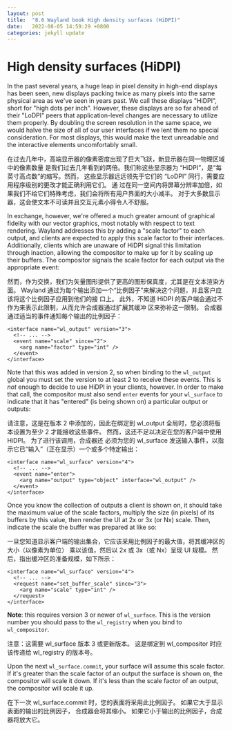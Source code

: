 ```yaml
---
layout: post
title:  "8.6 Wayland book High density surfaces (HiDPI)"
date:   2022-08-05 14:59:29 +0800
categories: jekyll update
---
```

# High density surfaces (HiDPI)

In the past several years, a huge leap in pixel density in high-end displays has
been seen, new displays packing twice as many pixels into the same physical area
as we've seen in years past. We call these displays "HiDPI", short for "high
dots per inch". However, these displays are so far ahead of their "LoDPI" peers
that application-level changes are necessary to utilize them properly. By
doubling the screen resolution in the same space, we would halve the size of all
of our user interfaces if we lent them no special consideration. For most
displays, this would make the text unreadable and the interactive elements
uncomfortably small.

在过去几年中，高端显示器的像素密度出现了巨大飞跃，新显示器在同一物理区域中的像素数量
是我们过去几年看到的两倍。我们称这些显示器为 “HiDPI”，是“每英寸高点数”的缩写。然而，
这些显示器远远领先于它们的 “LoDPI” 同行，需要应用程序级别的更改才能正确利用它们。 通
过在同一空间内将屏幕分辨率加倍，如果我们不给它们特殊考虑，我们会将所有用户界面的大小减半。
对于大多数显示器，这会使文本不可读并且交互元素小得令人不舒服。

In exchange, however, we're offered a much greater amount of graphical fidelity
with our vector graphics, most notably with respect to text rendering. Wayland
addresses this by adding a "scale factor" to each output, and clients are
expected to apply this scale factor to their interfaces. Additionally, clients
which are unaware of HiDPI signal this limitation through inaction, allowing the
compositor to make up for it by scaling up their buffers. The compositor signals
the scale factor for each output via the appropriate event:

然而，作为交换，我们为矢量图形提供了更高的图形保真度，尤其是在文本渲染方面。 Wayland
通过为每个输出添加一个“比例因子”来解决这个问题，并且客户应该将这个比例因子应用到他们的接
口上。 此外，不知道 HiDPI 的客户端会通过不作为来表示此限制，从而允许合成器通过扩展其缓冲
区来弥补这一限制。 合成器通过适当的事件通知每个输出的比例因子：

```
<interface name="wl_output" version="3">
  <!-- ... -->
  <event name="scale" since="2">
    <arg name="factor" type="int" />
  </event>
</interface>
```

Note that this was added in version 2, so when binding to the `wl_output` global
you must set the version to at least 2 to receive these events. This is *not*
enough to decide to use HiDPI in your clients, however. In order to make that
call, the compositor must also send `enter` events for your `wl_surface` to
indicate that it has "entered" (is being shown on) a particular output or
outputs:

请注意，这是在版本 2 中添加的，因此在绑定到 wl_output 全局时，您必须将版本设置为至少 2
才能接收这些事件。 然而，这还不足以决定在您的客户端中使用 HiDPI。 为了进行该调用，合成器还
必须为您的 wl_surface 发送输入事件，以指示它已“输入”（正在显示）一个或多个特定输出：

```
<interface name="wl_surface" version="4">
  <!-- ... -->
  <event name="enter">
    <arg name="output" type="object" interface="wl_output" />
  </event>
</interface>
```

Once you know the collection of outputs a client is shown on, it should take the
maximum value of the scale factors, multiply the size (in pixels) of its buffers
by this value, then render the UI at 2x or 3x (or Nx) scale. Then, indicate the
scale the buffer was prepared at like so:

一旦您知道显示客户端的输出集合，它应该采用比例因子的最大值，将其缓冲区的大小（以像素为单位）
乘以该值，然后以 2x 或 3x（或 Nx）呈现 UI 规模。 然后，指出缓冲区的准备规模，如下所示：

```
<interface name="wl_surface" version="4">
  <!-- ... -->
  <request name="set_buffer_scale" since="3">
    <arg name="scale" type="int" />
  </request>
</interface>
```

**Note**: this requires version 3 or newer of `wl_surface`. This is the version
number you should pass to the `wl_registry` when you bind to `wl_compositor`.

注意：这需要 wl_surface 版本 3 或更新版本。 这是绑定到 wl_compositor 时应该传递给 wl_registry
的版本号。

Upon the next `wl_surface.commit`, your surface will assume this scale factor.
If it's greater than the scale factor of an output the surface is shown on, the
compositor will scale it down. If it's less than the scale factor of an output,
the compositor will scale it up.

在下一次 wl_surface.commit 时，您的表面将采用此比例因子。 如果它大于显示表面的输出的比例因子，
合成器会将其缩小。 如果它小于输出的比例因子，合成器将放大它。

